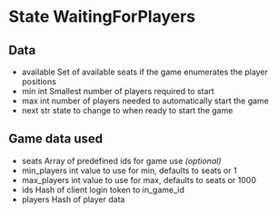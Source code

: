 # State WaitingForPlayers

## Data
- available Set of available seats if the game enumerates the player positions
- min int Smallest number of players required to start
- max int number of players needed to automatically start the game
- next str state to change to when ready to start the game

## Game data used
- seats Array of predefined ids for game use *(optional)*
- min_players int value to use for min, defaults to seats or 1
- max_players int value to use for max, defaults to seats or 1000
- ids Hash of client login token to in_game_id
- players Hash of player data
